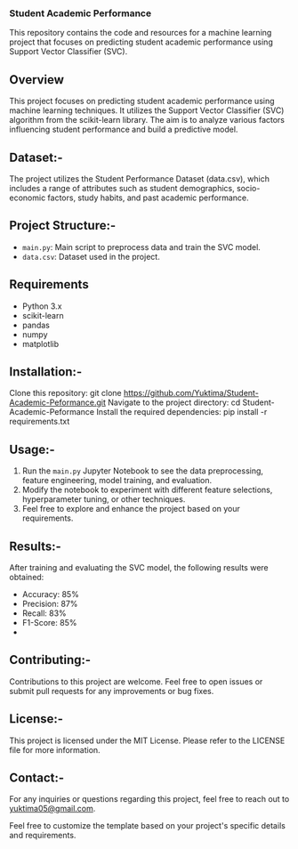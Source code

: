 ### Student Academic Performance

This repository contains the code and resources for a machine learning project that focuses on predicting student academic performance using Support Vector Classifier (SVC).

## Overview
This project focuses on predicting student academic performance using machine learning techniques. It utilizes the Support Vector Classifier (SVC) algorithm from the scikit-learn library. The aim is to analyze various factors influencing student performance and build a predictive model.

## Dataset:-
The project utilizes the Student Performance Dataset (data.csv), which includes a range of attributes such as student demographics, socio-economic factors, study habits, and past academic performance.

## Project Structure:-
- `main.py`: Main script to preprocess data and train the SVC model.
- `data.csv`: Dataset used in the project.

## Requirements
- Python 3.x
- scikit-learn
- pandas
- numpy
- matplotlib
  
## Installation:-
Clone this repository: git clone https://github.com/Yuktima/Student-Academic-Peformance.git
Navigate to the project directory: cd Student-Academic-Peformance
Install the required dependencies: pip install -r requirements.txt

## Usage:-
1. Run the `main.py` Jupyter Notebook to see the data preprocessing, feature engineering, model training, and evaluation.
2. Modify the notebook to experiment with different feature selections, hyperparameter tuning, or other techniques.
3. Feel free to explore and enhance the project based on your requirements.

## Results:-
After training and evaluating the SVC model, the following results were obtained:

- Accuracy: 85%
- Precision: 87%
- Recall: 83%
- F1-Score: 85%
- 
## Contributing:-
Contributions to this project are welcome. Feel free to open issues or submit pull requests for any improvements or bug fixes.

## License:-
This project is licensed under the MIT License. Please refer to the LICENSE file for more information.

## Contact:-
For any inquiries or questions regarding this project, feel free to reach out to yuktima05@gmail.com.

Feel free to customize the template based on your project's specific details and requirements.
